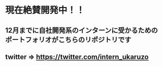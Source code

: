 # 現在絶賛開発中！！

## 12月までに自社開発系のインターンに受かるためのポートフォリオがこちらのリポジトリです
## twitter => https://twitter.com/intern_ukaruzo
